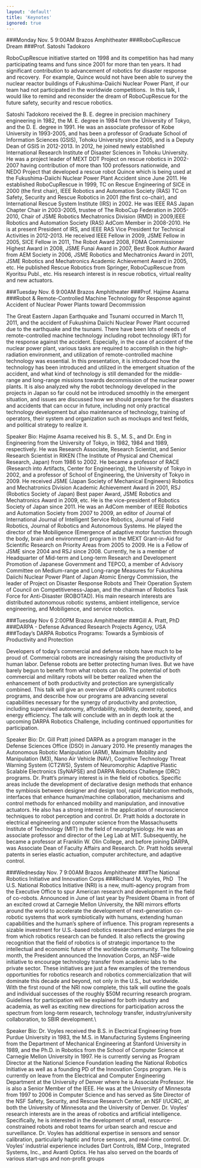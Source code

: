 ```yaml
---
layout: 'default'
title: 'Keynotes'
ignored: true
---
```


###Monday Nov. 5 9:00AM Brazos Amphitheater
###RoboCupRescue Dream
###Prof. Satoshi Tadokoro

RoboCupRescue initiative started on 1998 and its competition has had many participating teams and funs since 2001 for more than ten years. It had significant contribution to advancement of robotics for disaster response and recovery.  For example, Quince would not have been able to survey the nuclear reactor buildings of Fukushima-Daiichi Nuclear Power Plant, if our team had not participated in the worldwide competitions.  In this talk, I would like to remind and reconsider the dream of RoboCupRescue for the future safety, security and rescue robotics.

Satoshi Tadokoro received the B. E. degree in precision machinery engineering in 1982, the M. E. degree in 1984 from the University of Tokyo, and the D. E. degree in 1991. He was an associate professor of Kobe University in 1993-2005, and has been a professor of Graduate School of Information Sciences (GSIS), Tohoku University since 2005, and is a Deputy Dean of GSIS in 2012-2013. In 2012, he joined newly established International Research Institute of Disaster Sciences in Tohoku University. He was a project leader of MEXT DDT Project on rescue robotics in 2002-2007 having contribution of more than 100 professors nationwide, and NEDO Project that developed a rescue robot Quince which is being used at the Fukushima-Daiichi Nuclear Power Plant Accident since June 2011. He established RoboCupRescue in 1999, TC on Rescue Engineering of SICE in 2000 (the first chair), IEEE Robotics and Automation Society (RAS) TC on Safety, Security and Rescue Robotics in 2001 (the first co-chair), and International Rescue System Institute (IRS) in 2002. He was IEEE RAS Japan Chapter Chair in 2003-2005, trustee of The RoboCup Federation in 2005-2010, Chair of JSME Robotics Mechatronics Division (RMD) in 2009,IEEE Robotics and Automation Society (RAS) AdCom Member in 2008-2010. He is at present President of IRS, and IEEE RAS Vice President for Technical Activities in 2012-2013. He received IEEE Fellow in 2009, JSME Fellow in 2005, SICE Fellow in 2011, The Robot Award 2008, FDMA Commissioner Highest Award in 2008, JSME Funai Award in 2007, Best Book Author Award from AEM Society in 2006, JSME Robotics and Mechatronics Award in 2011, JSME Robotics and Mechatronics Academic Achievement Award in 2005, etc. He published Rescue Robotics from Springer, RoboCupRescue from Kyoritsu Publ., etc. His research interest is in rescue robotics, virtual reality and new actuators.

###Tuesday Nov. 6 9:00AM Brazos Amphitheater
###Prof. Hajime Asama
###Robot & Remote-Controlled Machine Technology for Response against Accident of Nuclear Power Plants toward Decommission 

The Great Eastern Japan Earthquake and Tsunami occurred in March 11, 2011, and the accident of Fukushima Daiichi Nuclear Power Plant occurred due to the earthquake and the tsunami. There have been lots of needs of remote-controlled machine technology including robot technology (RT) for the response against the accident. Especially, in the case of accident of the nuclear power plant, various tasks are required to accomplish in the high-radiation environment, and utilization of remote-controlled machine technology was essential. In this presentation, it is introduced how the technology has been introduced and utilized in the emergent situation of the accident, and what kind of technology is still demanded for the middle-range and long-range missions towards decommission of the nuclear power plants. It is also analyzed why the robot technology developed in the projects in Japan so far could not be introduced smoothly in the emergent situation, and issues are discussed how we should prepare for the disasters and accidents that can occur in future, including not only practical technology development but also maintenance of technology, training of operators, their system and organization such as mockups and test fields, and political strategy to realize it.

Speaker Bio: Hajime Asama received his B. S., M. S., and Dr. Eng in Engineering from the University of Tokyo, in 1982, 1984 and 1989, respectively. He was Research Associate, Research Scientist, and Senior Research Scientist in RIKEN (The Institute of Physical and Chemical Research, Japan) from 1986 to 2002. He became a professor of RACE (Research into Artifacts, Center for Engineering), the University of Tokyo in 2002, and a professor of School of Engineering, the University of Tokyo in 2009. He received JSME (Japan Society of Mechanical Engineers) Robotics and Mechatronics Division Academic Achievement Award in 2001, RSJ (Robotics Society of Japan) Best paper Award, JSME Robotics and Mechatronics Award in 2009, etc. He is the vice-president of Robotics Society of Japan since 2011. He was an AdCom member of IEEE Robotics and Automation Society from 2007 to 2009, an editor of Journal of International Journal of Intelligent Service Robotics, Journal of Field Robotics, Journal of Robotics and Autonomous Systems. He played the director of the Mobiligence (Emergence of adaptive motor function through the body, brain and environment) program in the MEXT Grant-in-Aid for Scientific Research on Priority Areas from 2005 to 2009. He is a Fellow of JSME since 2004 and RSJ since 2008. Currently, he is a member of Headquarter of Mid-term and Long-term Research and Development Promotion of Japanese Government and TEPCO, a member of Advisory Committee on Medium-range and Long-range Measures for Fukushima Daiichi Nuclear Power Plant of Japan Atomic Energy Commission, the leader of Project on Disaster Response Robots and Their Operation System of Council on Competitiveness-Japan, and the chairman of Robotics Task Force for Anti-Disaster (ROBOTAD). His main research interests are distributed autonomous robotic systems, ambient intelligence, service engineering, and Mobiligence, and service robotics.

###Tuesday Nov 6 2:00PM Brazos Amphitheater
###Gill A. Pratt, PhD
###DARPA - Defense Advanced Research Projects Agency, USA
###Today’s DARPA Robotics Programs: Towards a Symbiosis of Productivity and Protection

Developers of today’s commercial and defense robots have much to be proud of. Commercial robots are increasingly raising the productivity of human labor. Defense robots are better protecting human lives. But we have barely begun to benefit from what robots can do. The potential of both commercial and military robots will be better realized when the enhancement of both productivity and protection are synergistically combined. This talk will give an overview of DARPA’s current robotics programs, and describe how our programs are advancing several capabilities necessary for the synergy of productivity and protection, including supervised autonomy, affordability, mobility, dexterity, speed, and energy efficiency. The talk will conclude with an in depth look at the upcoming DARPA Robotics Challenge, including continued opportunities for participation.

Speaker Bio: Dr. Gill Pratt joined DARPA as a program manager in the Defense Sciences Office (DSO) in January 2010. He presently manages the Autonomous Robotic Manipulation (ARM), Maximum Mobility and Manipulation (M3), Nano Air Vehicle (NAV), Cognitive Technology Threat Warning System (CT2WS), System of Neuromorphic Adaptive Plastic Scalable Electronics (SyNAPSE) and DARPA Robotics Challenge (DRC) programs.
Dr. Pratt’s primary interest is in the field of robotics. Specific areas include the development of declarative design methods that enhance the symbiosis between designer and design tool, rapid fabrication methods, interfaces that enhance human/machine collaboration, mechanisms and control methods for enhanced mobility and manipulation, and innovative actuators. He also has a strong interest in the application of neuroscience techniques to robot perception and control.
Dr. Pratt holds a doctorate in electrical engineering and computer science from the Massachusetts Institute of Technology (MIT) in the field of neurophysiology. He was an associate professor and director of the Leg Lab at MIT. Subsequently, he became a professor at Franklin W. Olin College, and before joining DARPA, was Associate Dean of Faculty Affairs and Research. Dr. Pratt holds several patents in series elastic actuation, computer architecture, and adaptive control.

###Wednesday Nov. 7 9:00AM Brazos Amphitheater
###The National Robotics Initiative and Innovation Corps
###Richard M. Voyles, PhD
 
The U.S. National Robotics Initiative (NRI) is a new, multi-agency program from the Executive Office to spur American research and development in the field of co-robots. Announced in June of last year by President Obama in front of an excited crowd at Carnegie Mellon University, the NRI mirrors efforts around the world to accelerate the development of next-generation co-robotic systems that work symbiotically with humans, extending human capabilities and the human’s sphere of influence. This program represents a sizable investment for U.S.-based robotics researchers and enlarges the pie from which robotics research can be funded. It also reflects the growing recognition that the field of robotics is of strategic importance to the intellectual and economic future of the worldwide community. The following month, the President announced the Innovation Corps, an NSF-wide initiative to encourage technology transfer from academic labs to the private sector. These initiatives are just a few examples of the tremendous opportunities for robotics research and robotics commercialization that will dominate this decade and beyond, not only in the U.S., but worldwide.
 
With the first round of the NRI now complete, this talk will outline the goals and individual successes of the roughly $50M recurring research program. Guidelines for participation will be explained for both industry and academia, as well as exciting new directions for participation across the spectrum from long-term research, technology transfer, industry/university collaboration, to SBIR development.\

Speaker Bio: Dr. Voyles received the B.S. in Electrical Engineering from Purdue University in 1983, the M.S. in Manufacturing Systems Engineering from the Department of Mechanical Engineering at Stanford University in 1989, and the Ph.D. in Robotics from the School of Computer Science at Carnegie Mellon University in 1997. He is currently serving as Program Director at the National Science Foundation leading the National Robotics Initiative as well as a founding PD of the Innovation Corps program. He is currently on leave from the Electrical and Computer Engineering Department at the University of Denver where he is Associate Professor. He is also a Senior Member of the IEEE. He was at the University of Minnesota from 1997 to 2006 in Computer Science and has served as Site Director of the NSF Safety, Security, and Rescue Research Center, an NSF I/UCRC, at both the University of Minnesota and the University of Denver. Dr. Voyles’ research interests are in the areas of robotics and artificial intelligence. Specifically, he is interested in the development of small, resource-constrained robots and robot teams for urban search and rescue and surveillance. Dr. Voyles has additional expertise in sensors and sensor calibration, particularly haptic and force sensors, and real-time control. Dr. Voyles’ industrial experience includes Dart Controls, IBM Corp., Integrated Systems, Inc., and Avanti Optics. He has also served on the boards of various start-ups and non-profit groups